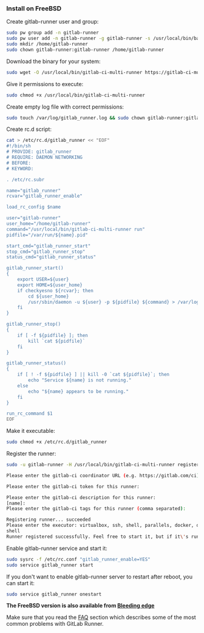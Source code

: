 ### Install on FreeBSD

Create gitlab-runner user and group:

```bash
sudo pw group add -n gitlab-runner
sudo pw user add -n gitlab-runner -g gitlab-runner -s /usr/local/bin/bash
sudo mkdir /home/gitlab-runner
sudo chown gitlab-runner:gitlab-runner /home/gitlab-runner
```

Download the binary for your system:

```bash
sudo wget -O /usr/local/bin/gitlab-ci-multi-runner https://gitlab-ci-multi-runner-downloads.s3.amazonaws.com/latest/binaries/gitlab-ci-multi-runner-freebsd-$(uname -p)
```

Give it permissions to execute:

```bash
sudo chmod +x /usr/local/bin/gitlab-ci-multi-runner
```

Create empty log file with correct permissions:

```bash
sudo touch /var/log/gitlab_runner.log && sudo chown gitlab-runner:gitlab-runner /var/log/gitlab_runner.log
```

Create rc.d script:

```bash
cat > /etc/rc.d/gitlab_runner << "EOF"
#!/bin/sh
# PROVIDE: gitlab_runner
# REQUIRE: DAEMON NETWORKING
# BEFORE:
# KEYWORD:

. /etc/rc.subr

name="gitlab_runner"
rcvar="gitlab_runner_enable"

load_rc_config $name

user="gitlab-runner"
user_home="/home/gitlab-runner"
command="/usr/local/bin/gitlab-ci-multi-runner run"
pidfile="/var/run/${name}.pid"

start_cmd="gitlab_runner_start"
stop_cmd="gitlab_runner_stop"
status_cmd="gitlab_runner_status"

gitlab_runner_start()
{
    export USER=${user}
    export HOME=${user_home}
    if checkyesno ${rcvar}; then
        cd ${user_home}
        /usr/sbin/daemon -u ${user} -p ${pidfile} ${command} > /var/log/gitlab_runner.log 2>&1
    fi
}

gitlab_runner_stop()
{
    if [ -f ${pidfile} ]; then
        kill `cat ${pidfile}`
    fi
}

gitlab_runner_status()
{
    if [ ! -f ${pidfile} ] || kill -0 `cat ${pidfile}`; then
        echo "Service ${name} is not running."
    else
        echo "${name} appears to be running."
    fi
}

run_rc_command $1
EOF
```

Make it executable:

```bash
sudo chmod +x /etc/rc.d/gitlab_runner
```


Register the runner:

```bash
sudo -u gitlab-runner -H /usr/local/bin/gitlab-ci-multi-runner register

Please enter the gitlab-ci coordinator URL (e.g. https://gitlab.com/ci):

Please enter the gitlab-ci token for this runner:

Please enter the gitlab-ci description for this runner:
[name]:
Please enter the gitlab-ci tags for this runner (comma separated):

Registering runner... succeeded
Please enter the executor: virtualbox, ssh, shell, parallels, docker, docker-ssh:
shell
Runner registered successfully. Feel free to start it, but if it\'s running already the config should be automatically reloaded!
```

Enable gitlab-runner service and start it:

```bash
sudo sysrc -f /etc/rc.conf "gitlab_runner_enable=YES" 
sudo service gitlab_runner start
```

If you don't want to enable gitlab-runner server to restart after reboot, you can start it:

```bash
sudo service gitlab_runner onestart
```

**The FreeBSD version is also available from [Bleeding edge](bleeding-edge.md)**

Make sure that you read the [FAQ](../faq/README.md) section which describes
some of the most common problems with GitLab Runner.
